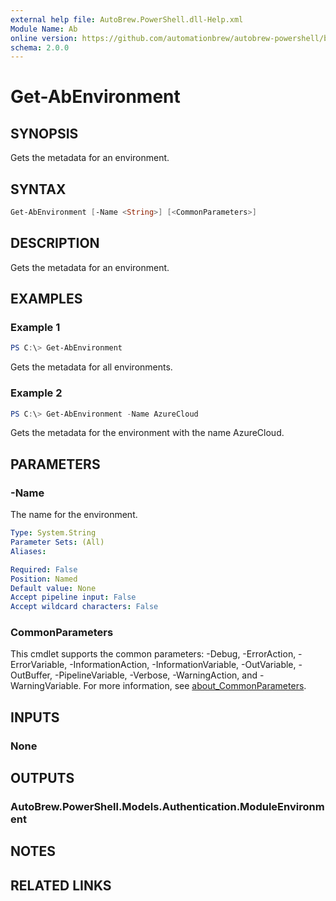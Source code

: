 ```yaml
---
external help file: AutoBrew.PowerShell.dll-Help.xml
Module Name: Ab
online version: https://github.com/automationbrew/autobrew-powershell/blob/main/docs/help/Get-AbConfiguration.md
schema: 2.0.0
---
```


# Get-AbEnvironment

## SYNOPSIS

Gets the metadata for an environment.

## SYNTAX

```powershell
Get-AbEnvironment [-Name <String>] [<CommonParameters>]
```

## DESCRIPTION

Gets the metadata for an environment.

## EXAMPLES

### Example 1

```powershell
PS C:\> Get-AbEnvironment
```

Gets the metadata for all environments.

### Example 2

```powershell
PS C:\> Get-AbEnvironment -Name AzureCloud
```

Gets the metadata for the environment with the name AzureCloud.

## PARAMETERS

### -Name

The name for the environment.

```yaml
Type: System.String
Parameter Sets: (All)
Aliases:

Required: False
Position: Named
Default value: None
Accept pipeline input: False
Accept wildcard characters: False
```

### CommonParameters

This cmdlet supports the common parameters: -Debug, -ErrorAction, -ErrorVariable, -InformationAction, -InformationVariable, -OutVariable, -OutBuffer, -PipelineVariable, -Verbose, -WarningAction, and -WarningVariable. For more information, see [about_CommonParameters](http://go.microsoft.com/fwlink/?LinkID=113216).

## INPUTS

### None

## OUTPUTS

### AutoBrew.PowerShell.Models.Authentication.ModuleEnvironment

## NOTES

## RELATED LINKS
